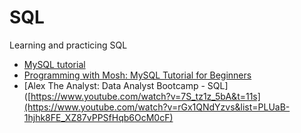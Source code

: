 # SQL
Learning and practicing SQL

* [MySQL tutorial](https://www.youtube.com/playlist?list=PLZoTAELRMXVNMRWlVf0bDDSxNEn38u9Cl)
* [Programming with Mosh: MySQL Tutorial for Beginners](https://www.youtube.com/watch?v=7S_tz1z_5bA&t=11s)
* [Alex The Analyst: Data Analyst Bootcamp - SQL]([https://www.youtube.com/watch?v=7S_tz1z_5bA&t=11s](https://www.youtube.com/watch?v=rGx1QNdYzvs&list=PLUaB-1hjhk8FE_XZ87vPPSfHqb6OcM0cF)
